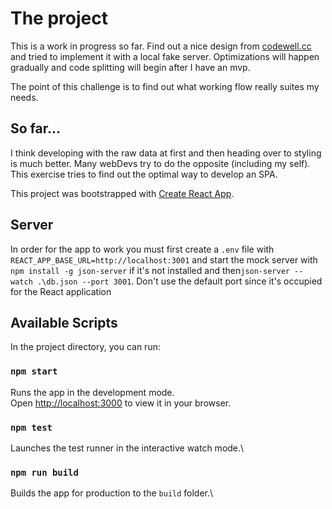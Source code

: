 # The project

This is a work in progress so far. Find out a nice design from [codewell.cc](https://www.codewell.cc/challenges/workside-job-board--61333de6a383e41090a3d413) and tried to implement it with a local fake server. Optimizations will happen gradually and code splitting will begin after I have an mvp.

The point of this challenge is to find out what working flow really suites my needs.

## So far...
I think developing with the raw data at first and then heading over to styling is much better. Many webDevs try to do the opposite (including my self). This exercise tries to find out the optimal way to develop an SPA.

This project was bootstrapped with [Create React App](https://github.com/facebook/create-react-app).

## Server

In order for the app to work you must first create a `.env` file with `REACT_APP_BASE_URL=http://localhost:3001` and start the mock server with `npm install -g json-server` if it's not installed and then`json-server --watch .\db.json --port 3001`. Don't use the default port since it's occupied for the React application

## Available Scripts

In the project directory, you can run:

### `npm start`

Runs the app in the development mode.\
Open [http://localhost:3000](http://localhost:3000) to view it in your browser.

### `npm test`

Launches the test runner in the interactive watch mode.\

### `npm run build`

Builds the app for production to the `build` folder.\

